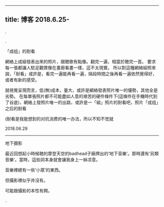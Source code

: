 
---
title: 博客 2018.6.25-
---

.

<!--more-->

.

「成组」的耐看

網絡上成組發表出來的照片，跟聴歌有點像。翻完一遍，相當於聴完一首。
要求每一張都讓人駐足觀賞像在畫廊看畫一樣，這不太現實。
所以對這種網絡組照來說，「耐看」或許是，看完一遍能再看一遍，隔段時間之後再看一遍依然覺得好，或者有新的感受。

就視覺呈現而言，低(無)成本，量大，或許是網絡發表照片唯一的優勢，其他全是劣勢。
在每單張照片都不可能盡如人意的艰苦的硬件條件下(這條件在手機時代到了谷底)，網絡上發照片唯一的出路，或許是一「組」照片的耐看吧，照片「成组」之后的耐看

(耐看是我能想到的对抗消费的唯一办法，所以不知不觉就

2018.06.29

---

地下摄影

最近回想起小時候聴的摩登天空的badhead子廠牌出的‘地下音樂’。那時還有‘另類音樂’。當時，這些詞本身就會讓我身上一絲凉意。

音樂裡總有一些‘小眾’的東西。

但攝影裡似乎并沒有。

可能跟攝影的本性有闗。

.